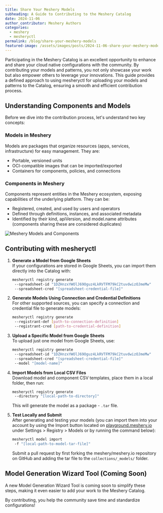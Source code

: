 ```yaml
---
title: Share Your Meshery Models
subheading: A Guide to Contributing to the Meshery Catalog
date: 2024-11-06
author_contributor: Meshery Authors
categories:
  - meshery
  - mesheryctl
permalink: /blog/share-your-meshery-models
featured-image: /assets/images/posts/2024-11-06-share-your-meshery-models/meshery-catalog-blog.png
---
```


Participating in the Meshery Catalog is an excellent opportunity to enhance and share your cloud native configurations with the community. By contributing your models and patterns, you not only showcase your work but also empower others to leverage your innovations. This guide provides a defined approach to using mesheryctl for uploading your models and patterns to the Catalog, ensuring a smooth and efficient contribution process.

## Understanding Components and Models

Before we dive into the contribution process, let's understand two key concepts:

### Models in Meshery

Models are packages that organize resources (apps, services, infrastructure) for easy management. They are:

- Portable, versioned units
- OCI-compatible images that can be imported/exported
- Containers for components, policies, and connections

### Components in Meshery

Components represent entities in the Meshery ecosystem, exposing capabilities of the underlying platform. They can be:

- Registered, created, and used by users and operators
- Defined through definitions, instances, and associated metadata
- Identified by their kind, apiVersion, and model.name attributes (components sharing these are considered duplicates)

<img src="/assets/images/posts/2024-11-06-share-your-meshery-models/meshery-models-breakdown.png" alt="Meshery Models and Components" style="max-width: 100%; height: auto;" />

## Contributing with mesheryctl

1. **Generate a Model from Google Sheets**  
   If your configurations are stored in Google Sheets, you can import them directly into the Catalog with:

   ```bash
   mesheryctl registry generate
    --spreadsheet-id "1DZHnzxYWOlJ69Oguz4LkRVTFM79kC2tuvdwizOJmeMw"
    --spreadsheet-cred "[spreadsheet-credential-file]"
   ```

2. **Generate Models Using Connection and Credential Definitions**  
   For other supported sources, you can specify a connection and credential file to generate models:

   ```bash
   mesheryctl registry generate
    --registrant-def [path-to-connection-definition]
    --registrant-cred [path-to-credential-definition]
   ```

3. **Upload a Specific Model from Google Sheets**  
   To upload just one model from Google Sheets, use:

   ```bash
   mesheryctl registry generate
    --spreadsheet-id "1DZHnzxYWOlJ69Oguz4LkRVTFM79kC2tuvdwizOJmeMw"
    --spreadsheet-cred "[spreadsheet-credential-file]"
    --model "[model-name]"
   ```

4. **Import Models from Local CSV Files**  
   Download model and component CSV templates, place them in a local folder, then run:

   ```bash
   mesheryctl registry generate
    --directory "[local-path-to-directory]"
   ```

   This will generate the model as a package - `.tar` file.

5. **Test Locally and Submit**  
   After generating and testing your models (you can import them into your account by using the Import button located on [playground.meshery.io](https://playground.meshery.io) under Settings > Registry > Models or by running the command below):
   ```bash
   mesheryctl model import
    -f "[local-path-to-model-tar-file]"
   ```
   Submit a pull request by first forking the meshery/meshery.io repository on GitHub and adding the tar file to the `collections/_models/` folder.

## Model Generation Wizard Tool (Coming Soon)

A new Model Generation Wizard Tool is coming soon to simplify these steps, making it even easier to add your work to the Meshery Catalog.

By contributing, you help the community save time and standardize configurations!
